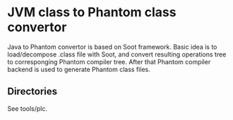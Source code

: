 # JVM class to Phantom class convertor #

Java to Phantom convertor is based on Soot framework. Basic idea is to load/decompose .class file with Soot, and convert resulting operations tree to corresponging Phantom compiler tree. After that Phantom compiler backend is used to generate Phantom class files.

## Directories ##

See tools/plc.

